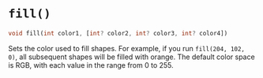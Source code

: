 # `fill()`

```dart
void fill(int color1, [int? color2, int? color3, int? color4])
```

Sets the color used to fill shapes. For example, if you run `fill(204, 102, 0)`, all subsequent shapes will be filled with orange. The default color space is RGB, with each value in the range from 0 to 255.
